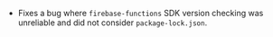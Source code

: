 - Fixes a bug where `firebase-functions` SDK version checking was unreliable and did not consider `package-lock.json`.
